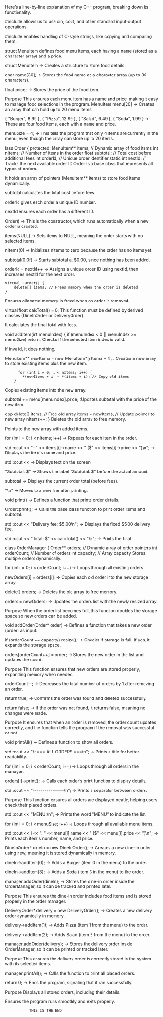 Here’s a line-by-line explanation of my C++ program, breaking down its functionality.

#include <iostream> allows us to use cin, cout, and other standard input-output operations.

#include <cstring> enables handling of C-style strings, like copying and comparing them.

struct MenuItem defines food menu items, each having a name (stored as a character array) and a price.

struct MenuItem → Creates a structure to store food details.

char name[30]; → Stores the food name as a character array (up to 30 characters).

float price; → Stores the price of the food item.

Purpose
This ensures each menu item has a name and price, making it easy to manage food selections in the program.
MenuItem menu[20] → Creates an array that can hold up to 20 menu items.

{ "Burger", 8.99 }, { "Pizza", 12.99 }, { "Salad", 6.49 }, { "Soda", 1.99 }  → These are four food items, each with a name and price.

menuSize = 4; → This tells the program that only 4 items are currently in the menu, even though the array can store up to 20 items.

lass Order {
protected:
    MenuItem** items; // Dynamic array of food items
    int nItems; // Number of items in the order
    float subtotal; // Total cost before additional fees
    int orderId; // Unique order identifier
    static int nextId; // Tracks the next available order ID
Order is a base class that represents all types of orders.

It holds an array of pointers (MenuItem** items) to store food items dynamically.

subtotal calculates the total cost before fees.

orderId gives each order a unique ID number.

nextId ensures each order has a different ID.

Order() → This is the constructor, which runs automatically when a new order is created.

items(NULL) → Sets items to NULL, meaning the order starts with no selected items.

nItems(0) → Initializes nItems to zero because the order has no items yet.

subtotal(0.0f) → Starts subtotal at $0.00, since nothing has been added.

orderId = nextId++ → Assigns a unique order ID using nextId, then increases nextId for the next order.


    virtual ~Order() {
        delete[] items; // Frees memory when the order is deleted
    }
Ensures allocated memory is freed when an order is removed.

 virtual float calcTotal() = 0;
This function must be defined by derived classes (DineInOrder or DeliveryOrder).

It calculates the final total with fees.


 void addItem(int menuIndex) {
        if (menuIndex < 0 || menuIndex >= menuSize) return;
Checks if the selected item index is valid.

If invalid, it does nothing.

 MenuItem** newItems = new MenuItem*[nItems + 1];  :
Creates a new array to store existing items plus the new item.


          for (int i = 0; i < nItems; i++) {
            *(newItems + i) = *(items + i); // Copy old items
        }
Copies existing items into the new array.

subtotal += menu[menuIndex].price; :Updates subtotal with the price of the new item.

cpp
        delete[] items; // Free old array
        items = newItems; // Update pointer to new array
        nItems++;
    }
Deletes the old array to free memory.

Points to the new array with added items.

for (int i = 0; i < nItems; i++) → Repeats for each item in the order.

std::cout << "- " << items[i]->name << " ($" << items[i]->price << ")\n"; → Displays the item's name and price.

std::cout << → Displays text on the screen.

"Subtotal: $" → Shows the label "Subtotal: $" before the actual amount.

subtotal → Displays the current order total (before fees).

"\n" → Moves to a new line after printing.

void print() → Defines a function that prints order details.

Order::print(); → Calls the base class function to print order items and subtotal.

std::cout << "Delivery fee: $5.00\n"; → Displays the fixed $5.00 delivery fee.

std::cout << "Total: $" << calcTotal() << "\n"; → Prints the final

class OrderManager {
    Order** orders; // Dynamic array of order pointers
    int orderCount; // Number of orders
    int capacity; // Array capacity
Stores multiple orders dynamically.
 
for (int i = 0; i < orderCount; i++) → Loops through all existing orders.

newOrders[i] = orders[i]; → Copies each old order into the new storage array.

delete[] orders; → Deletes the old array to free memory.

orders = newOrders; → Updates the orders list with the newly resized array.

Purpose
When the order list becomes full, this function doubles the storage space so new orders can be added. 

void addOrder(Order* order) → Defines a function that takes a new order (order) as input.

if (orderCount == capacity) resize(); → Checks if storage is full. If yes, it expands the storage space.

orders[orderCount++] = order; → Stores the new order in the list and updates the count.

Purpose
This function ensures that new orders are stored properly, expanding memory when needed.

orderCount--; → Decreases the total number of orders by 1 after removing an order.

return true; → Confirms the order was found and deleted successfully.

return false; → If the order was not found, it returns false, meaning no changes were made.

Purpose
It ensures that when an order is removed, the order count updates correctly, and the function tells the program if the removal was successful or not.

void printAll() → Defines a function to show all orders.

std::cout << "\n=== ALL ORDERS ===\n"; → Prints a title for better readability.

for (int i = 0; i < orderCount; i++) → Loops through all orders in the manager.

orders[i]->print(); → Calls each order’s print function to display details.

std::cout << "----------------\n"; → Prints a separator between orders.

Purpose
This function ensures all orders are displayed neatly, helping users check their placed orders.

std::cout << "MENU:\n"; → Prints the word "MENU" to indicate the list.

for (int i = 0; i < menuSize; i++) → Loops through all available menu items.

std::cout << i << ". " << menu[i].name << " ($" << menu[i].price << ")\n"; → Prints each item's number, name, and price.

DineInOrder* dineIn = new DineInOrder(); → Creates a new dine-in order using new, meaning it is stored dynamically in memory.

dineIn->addItem(0); → Adds a Burger (item 0 in the menu) to the order.

dineIn->addItem(3); → Adds a Soda (item 3 in the menu) to the order.

manager.addOrder(dineIn); → Stores the dine-in order inside the OrderManager, so it can be tracked and printed later.

Purpose
This ensures the dine-in order includes food items and is stored properly in the order manager.

DeliveryOrder* delivery = new DeliveryOrder(); → Creates a new delivery order dynamically in memory.

delivery->addItem(1); → Adds Pizza (item 1 from the menu) to the order.

delivery->addItem(2); → Adds Salad (item 2 from the menu) to the order.

manager.addOrder(delivery); → Stores the delivery order inside OrderManager, so it can be printed or tracked later.

Purpose
This ensures the delivery order is correctly stored in the system with its selected items.

manager.printAll(); → Calls the function to print all placed orders.

return 0; → Ends the program, signaling that it ran successfully.

Purpose
Displays all stored orders, including their details.

Ensures the program runs smoothly and exits properly.       
                
               THIS IS THE END





